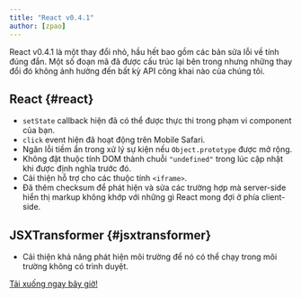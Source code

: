 ```yaml
---
title: "React v0.4.1"
author: [zpao]
---
```


React v0.4.1 là một thay đổi nhỏ, hầu hết bao gồm các bản sửa lỗi về tính đúng đắn. Một số đoạn mã đã được cấu trúc lại bên trong nhưng những thay đổi đó không ảnh hưởng đến bất kỳ API công khai nào của chúng tôi.


## React {#react}

* `setState` callback hiện đã có thể được thực thi trong phạm vi component của bạn.
* `click` event hiện đã hoạt động trên Mobile Safari.
* Ngăn lỗi tiềm ẩn trong xử lý sự kiện nếu `Object.prototype` được mở rộng.
* Không đặt thuộc tính DOM thành chuỗi `"undefined"` trong lúc cập nhật khi được định nghĩa trước đó.
* Cải thiện hỗ trợ cho các thuộc tính `<iframe>`.
* Đã thêm checksum để phát hiện và sửa các trường hợp mà server-side hiển thị markup không khớp với những gì React mong đợi ở phía client-side.


## JSXTransformer {#jsxtransformer}

* Cải thiện khả năng phát hiện môi trường để nó có thể chạy trong môi trường không có trình duyệt.


[Tải xuống ngay bây giờ!](/downloads.html)
